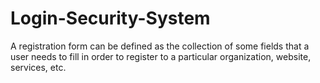 # Login-Security-System
A registration form can be defined as the collection of some fields that a user needs to fill in order to register to a particular organization, website, services, etc.
